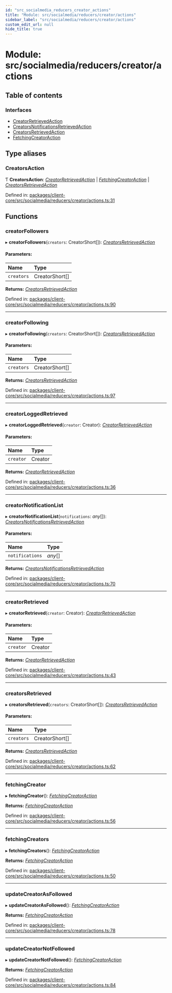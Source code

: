 ```yaml
---
id: "src_socialmedia_reducers_creator_actions"
title: "Module: src/socialmedia/reducers/creator/actions"
sidebar_label: "src/socialmedia/reducers/creator/actions"
custom_edit_url: null
hide_title: true
---
```


# Module: src/socialmedia/reducers/creator/actions

## Table of contents

### Interfaces

- [CreatorRetrievedAction](../interfaces/src_socialmedia_reducers_creator_actions.creatorretrievedaction.md)
- [CreatorsNotificationsRetrievedAction](../interfaces/src_socialmedia_reducers_creator_actions.creatorsnotificationsretrievedaction.md)
- [CreatorsRetrievedAction](../interfaces/src_socialmedia_reducers_creator_actions.creatorsretrievedaction.md)
- [FetchingCreatorAction](../interfaces/src_socialmedia_reducers_creator_actions.fetchingcreatoraction.md)

## Type aliases

### CreatorsAction

Ƭ **CreatorsAction**: [*CreatorRetrievedAction*](../interfaces/src_socialmedia_reducers_creator_actions.creatorretrievedaction.md) \| [*FetchingCreatorAction*](../interfaces/src_socialmedia_reducers_creator_actions.fetchingcreatoraction.md) \| [*CreatorsRetrievedAction*](../interfaces/src_socialmedia_reducers_creator_actions.creatorsretrievedaction.md)

Defined in: [packages/client-core/src/socialmedia/reducers/creator/actions.ts:31](https://github.com/xr3ngine/xr3ngine/blob/673ad6a5f/packages/client-core/src/socialmedia/reducers/creator/actions.ts#L31)

## Functions

### creatorFollowers

▸ **creatorFollowers**(`creators`: CreatorShort[]): [*CreatorsRetrievedAction*](../interfaces/src_socialmedia_reducers_creator_actions.creatorsretrievedaction.md)

#### Parameters:

Name | Type |
:------ | :------ |
`creators` | CreatorShort[] |

**Returns:** [*CreatorsRetrievedAction*](../interfaces/src_socialmedia_reducers_creator_actions.creatorsretrievedaction.md)

Defined in: [packages/client-core/src/socialmedia/reducers/creator/actions.ts:90](https://github.com/xr3ngine/xr3ngine/blob/673ad6a5f/packages/client-core/src/socialmedia/reducers/creator/actions.ts#L90)

___

### creatorFollowing

▸ **creatorFollowing**(`creators`: CreatorShort[]): [*CreatorsRetrievedAction*](../interfaces/src_socialmedia_reducers_creator_actions.creatorsretrievedaction.md)

#### Parameters:

Name | Type |
:------ | :------ |
`creators` | CreatorShort[] |

**Returns:** [*CreatorsRetrievedAction*](../interfaces/src_socialmedia_reducers_creator_actions.creatorsretrievedaction.md)

Defined in: [packages/client-core/src/socialmedia/reducers/creator/actions.ts:97](https://github.com/xr3ngine/xr3ngine/blob/673ad6a5f/packages/client-core/src/socialmedia/reducers/creator/actions.ts#L97)

___

### creatorLoggedRetrieved

▸ **creatorLoggedRetrieved**(`creator`: Creator): [*CreatorRetrievedAction*](../interfaces/src_socialmedia_reducers_creator_actions.creatorretrievedaction.md)

#### Parameters:

Name | Type |
:------ | :------ |
`creator` | Creator |

**Returns:** [*CreatorRetrievedAction*](../interfaces/src_socialmedia_reducers_creator_actions.creatorretrievedaction.md)

Defined in: [packages/client-core/src/socialmedia/reducers/creator/actions.ts:36](https://github.com/xr3ngine/xr3ngine/blob/673ad6a5f/packages/client-core/src/socialmedia/reducers/creator/actions.ts#L36)

___

### creatorNotificationList

▸ **creatorNotificationList**(`notifications`: *any*[]): [*CreatorsNotificationsRetrievedAction*](../interfaces/src_socialmedia_reducers_creator_actions.creatorsnotificationsretrievedaction.md)

#### Parameters:

Name | Type |
:------ | :------ |
`notifications` | *any*[] |

**Returns:** [*CreatorsNotificationsRetrievedAction*](../interfaces/src_socialmedia_reducers_creator_actions.creatorsnotificationsretrievedaction.md)

Defined in: [packages/client-core/src/socialmedia/reducers/creator/actions.ts:70](https://github.com/xr3ngine/xr3ngine/blob/673ad6a5f/packages/client-core/src/socialmedia/reducers/creator/actions.ts#L70)

___

### creatorRetrieved

▸ **creatorRetrieved**(`creator`: Creator): [*CreatorRetrievedAction*](../interfaces/src_socialmedia_reducers_creator_actions.creatorretrievedaction.md)

#### Parameters:

Name | Type |
:------ | :------ |
`creator` | Creator |

**Returns:** [*CreatorRetrievedAction*](../interfaces/src_socialmedia_reducers_creator_actions.creatorretrievedaction.md)

Defined in: [packages/client-core/src/socialmedia/reducers/creator/actions.ts:43](https://github.com/xr3ngine/xr3ngine/blob/673ad6a5f/packages/client-core/src/socialmedia/reducers/creator/actions.ts#L43)

___

### creatorsRetrieved

▸ **creatorsRetrieved**(`creators`: CreatorShort[]): [*CreatorsRetrievedAction*](../interfaces/src_socialmedia_reducers_creator_actions.creatorsretrievedaction.md)

#### Parameters:

Name | Type |
:------ | :------ |
`creators` | CreatorShort[] |

**Returns:** [*CreatorsRetrievedAction*](../interfaces/src_socialmedia_reducers_creator_actions.creatorsretrievedaction.md)

Defined in: [packages/client-core/src/socialmedia/reducers/creator/actions.ts:62](https://github.com/xr3ngine/xr3ngine/blob/673ad6a5f/packages/client-core/src/socialmedia/reducers/creator/actions.ts#L62)

___

### fetchingCreator

▸ **fetchingCreator**(): [*FetchingCreatorAction*](../interfaces/src_socialmedia_reducers_creator_actions.fetchingcreatoraction.md)

**Returns:** [*FetchingCreatorAction*](../interfaces/src_socialmedia_reducers_creator_actions.fetchingcreatoraction.md)

Defined in: [packages/client-core/src/socialmedia/reducers/creator/actions.ts:56](https://github.com/xr3ngine/xr3ngine/blob/673ad6a5f/packages/client-core/src/socialmedia/reducers/creator/actions.ts#L56)

___

### fetchingCreators

▸ **fetchingCreators**(): [*FetchingCreatorAction*](../interfaces/src_socialmedia_reducers_creator_actions.fetchingcreatoraction.md)

**Returns:** [*FetchingCreatorAction*](../interfaces/src_socialmedia_reducers_creator_actions.fetchingcreatoraction.md)

Defined in: [packages/client-core/src/socialmedia/reducers/creator/actions.ts:50](https://github.com/xr3ngine/xr3ngine/blob/673ad6a5f/packages/client-core/src/socialmedia/reducers/creator/actions.ts#L50)

___

### updateCreatorAsFollowed

▸ **updateCreatorAsFollowed**(): [*FetchingCreatorAction*](../interfaces/src_socialmedia_reducers_creator_actions.fetchingcreatoraction.md)

**Returns:** [*FetchingCreatorAction*](../interfaces/src_socialmedia_reducers_creator_actions.fetchingcreatoraction.md)

Defined in: [packages/client-core/src/socialmedia/reducers/creator/actions.ts:78](https://github.com/xr3ngine/xr3ngine/blob/673ad6a5f/packages/client-core/src/socialmedia/reducers/creator/actions.ts#L78)

___

### updateCreatorNotFollowed

▸ **updateCreatorNotFollowed**(): [*FetchingCreatorAction*](../interfaces/src_socialmedia_reducers_creator_actions.fetchingcreatoraction.md)

**Returns:** [*FetchingCreatorAction*](../interfaces/src_socialmedia_reducers_creator_actions.fetchingcreatoraction.md)

Defined in: [packages/client-core/src/socialmedia/reducers/creator/actions.ts:84](https://github.com/xr3ngine/xr3ngine/blob/673ad6a5f/packages/client-core/src/socialmedia/reducers/creator/actions.ts#L84)
